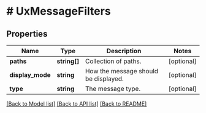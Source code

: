 # # UxMessageFilters

## Properties

Name | Type | Description | Notes
------------ | ------------- | ------------- | -------------
**paths** | **string[]** | Collection of paths. | [optional]
**display_mode** | **string** | How the message should be displayed. | [optional]
**type** | **string** | The message type. | [optional]

[[Back to Model list]](../../README.md#models) [[Back to API list]](../../README.md#endpoints) [[Back to README]](../../README.md)
